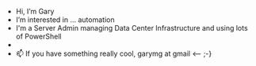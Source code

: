 - Hi, I’m Gary
- I’m interested in ... automation
- I'm a Server Admin managing Data Center Infrastructure and using lots of PowerShell
- 
- 📫 If you have something really cool, garymg at gmail <-- ;-}

<!---
GaryGMg/GaryGMg is a ✨ special ✨ repository because its `README.md` (this file) appears on your GitHub profile.
You can click the Preview link to take a look at your changes.
--->
